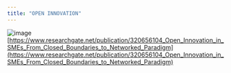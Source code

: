 ```yaml
---
title: "OPEN INNOVATION"
---
```


![image](https://gyazo.com/3191708973900a860e53048056e88f7f/thumb/1000)
[https://www.researchgate.net/publication/320656104_Open_Innovation_in_SMEs_From_Closed_Boundaries_to_Networked_Paradigm](https://www.researchgate.net/publication/320656104_Open_Innovation_in_SMEs_From_Closed_Boundaries_to_Networked_Paradigm)
